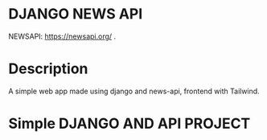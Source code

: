 # DJANGO NEWS API 

NEWSAPI: https://newsapi.org/
.
# Description
A simple web app made using django and news-api, frontend with Tailwind.


# Simple DJANGO AND API PROJECT
